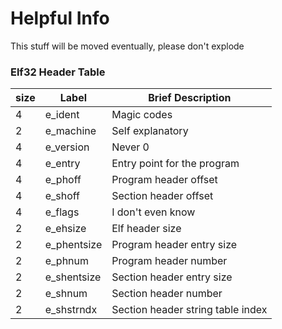 # Helpful Info

This stuff will be moved eventually, please don't explode

### Elf32 Header Table

|size |Label      |Brief Description                |
|-----|-----------|---------------------------------|
|4    |e_ident    |Magic codes                      |
|2    |e_machine  |Self explanatory                 |
|4    |e_version  |Never 0                          |
|4    |e_entry    |Entry point for the program      |
|4    |e_phoff    |Program header offset            |
|4    |e_shoff    |Section header offset            |
|4    |e_flags    |I don't even know                |
|2    |e_ehsize   |Elf header size                  |
|2    |e_phentsize|Program header entry size        |
|2    |e_phnum    |Program header number            |
|2    |e_shentsize|Section header entry size        |
|2    |e_shnum    |Section header number            |
|2    |e_shstrndx |Section header string table index|
